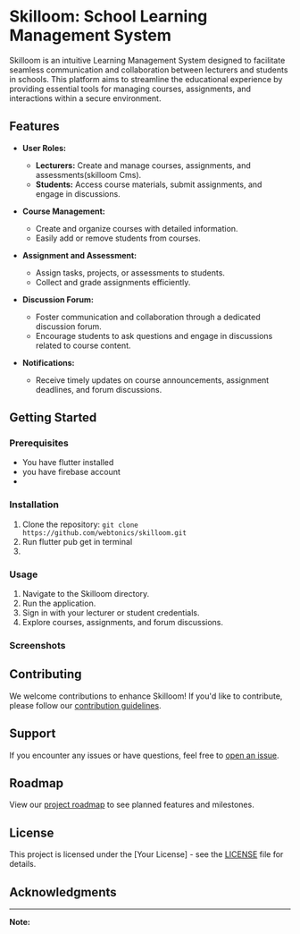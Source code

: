 # Skilloom: School Learning Management System

Skilloom is an intuitive Learning Management System designed to facilitate seamless communication and collaboration between lecturers and students in schools. This platform aims to streamline the educational experience by providing essential tools for managing courses, assignments, and interactions within a secure environment.

## Features

- **User Roles:**
  - **Lecturers:** Create and manage courses, assignments, and assessments(skilloom Cms).
  - **Students:** Access course materials, submit assignments, and engage in discussions.

- **Course Management:**
  - Create and organize courses with detailed information.
  - Easily add or remove students from courses.

- **Assignment and Assessment:**
  - Assign tasks, projects, or assessments to students.
  - Collect and grade assignments efficiently.

- **Discussion Forum:**
  - Foster communication and collaboration through a dedicated discussion forum.
  - Encourage students to ask questions and engage in discussions related to course content.

- **Notifications:**
  - Receive timely updates on course announcements, assignment deadlines, and forum discussions.

## Getting Started

### Prerequisites

- You have flutter installed
- you have firebase account
- 

### Installation

1. Clone the repository: `git clone https://github.com/webtonics/skilloom.git`
2. Run flutter pub get in terminal
3. 

### Usage

1. Navigate to the Skilloom directory.
2. Run the application.
3. Sign in with your lecturer or student credentials.
4. Explore courses, assignments, and forum discussions.

### Screenshots

## Contributing

We welcome contributions to enhance Skilloom! If you'd like to contribute, please follow our [contribution guidelines](CONTRIBUTING.md).

## Support

If you encounter any issues or have questions, feel free to [open an issue](https://github.com/webtonics/skilloom/issues).

## Roadmap

View our [project roadmap](https://github.com/webtonics/skilloom/projects) to see planned features and milestones.

## License

This project is licensed under the [Your License] - see the [LICENSE](LICENSE) file for details.

## Acknowledgments

---

**Note:** 

